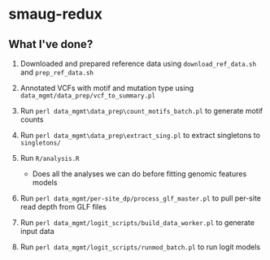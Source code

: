 # smaug-redux

## What I've done?

1. Downloaded and prepared reference data using `download_ref_data.sh` and `prep_ref_data.sh`

1. Annotated VCFs with motif and mutation type using `data_mgmt/data_prep/vcf_to_summary.pl`

1. Run `perl data_mgmt\data_prep\count_motifs_batch.pl` to generate motif counts

1. Run `perl data_mgmt\data_prep\extract_sing.pl` to extract singletons to `singletons/`

1. Run `R/analysis.R`
   * Does all the analyses we can do before fitting genomic features models

1. Run `perl data_mgmt/per-site_dp/process_glf_master.pl` to pull per-site read depth from GLF files

1. Run `perl data_mgmt/logit_scripts/build_data_worker.pl` to generate input data

1. Run `perl data_mgmt/logit_scripts/runmod_batch.pl` to run logit models
